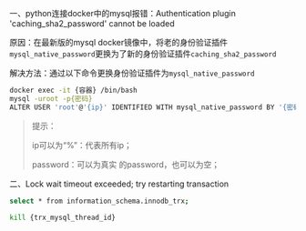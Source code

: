一、python连接docker中的mysql报错：Authentication plugin 'caching_sha2_password' cannot be loaded

原因：在最新版的mysql docker镜像中，将老的身份验证插件`mysql_native_password`更换为了新的身份验证插件`caching_sha2_password`

解决方法：通过以下命令更换身份验证插件为`mysql_native_password`

```bash
docker exec -it {容器} /bin/bash
mysql -uroot -p{密码}
ALTER USER 'root'@'{ip}' IDENTIFIED WITH mysql_native_password BY '{密码}';
```

> 提示：
>
> ip可以为“%”：代表所有ip；
>
> password：可以为真实 的password，也可以为空；



二、Lock wait timeout exceeded; try restarting transaction

```bash
select * from information_schema.innodb_trx;
```

```bash
kill {trx_mysql_thread_id}
```

